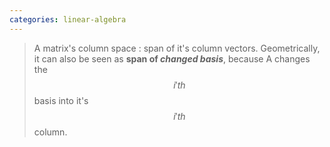 ```yaml
---
categories: linear-algebra
---
```


> A matrix's column space : span of it's column vectors. Geometrically, it can also be seen as **span of _changed basis_**, because A changes the $$i'th $$ basis into it's $$i'th$$ column.


